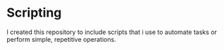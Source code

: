 # Scripting
I created this repository to include scripts that i use to automate tasks or perform simple, repetitive operations.
